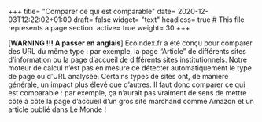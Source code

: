 +++
title= "Comparer ce qui est comparable"
date= 2020-12-03T12:22:02+01:00
draft= false
widget= "text"
headless= true  # This file represents a page section.
active= true
weight= 30
+++

[**WARNING !!! A passer en anglais**] EcoIndex.fr a été conçu pour comparer des URL du même type : par exemple, la page
“Article” de différents sites d’information ou la page d’accueil de différents sites institutionnels. Notre moteur de
calcul n’est pas en mesure de détecter automatiquement le type de page ou d’URL analysée. Certains types de sites ont,
de manière générale, un impact plus élevé que d’autres. Il faut donc comparer ce qui est comparable : par exemple, ça
n’aurait pas vraiment de sens de mettre côte à côte la page d’accueil d’un gros site marchand comme Amazon et un article
publié dans Le Monde !
